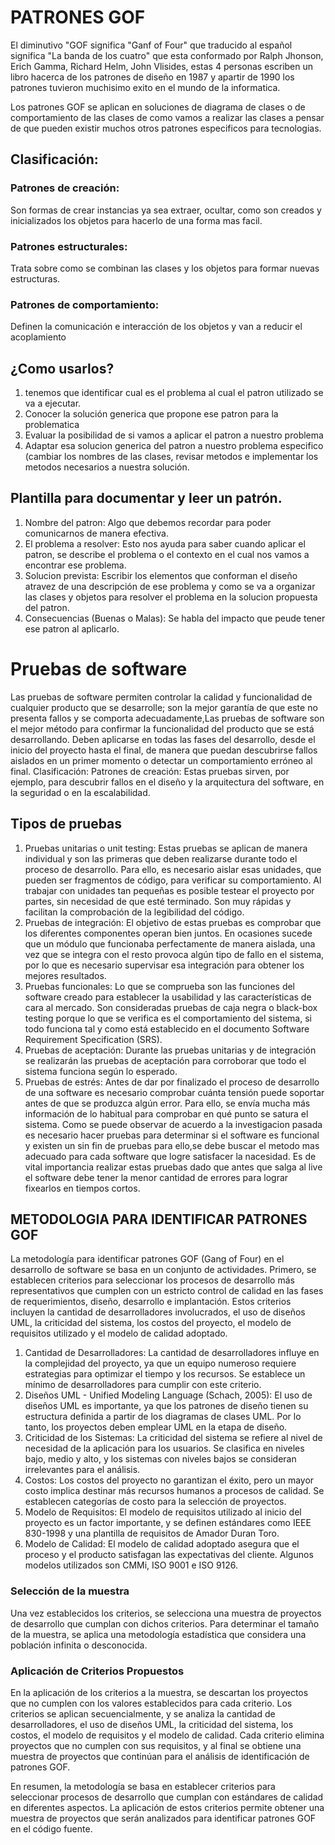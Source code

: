 # PATRONES GOF
  El diminutivo "GOF significa "Ganf of Four" que traducido al español significa "La banda de los cuatro" que esta conformado por Ralph Jhonson, Erich
  Gamma, Richard Helm, John Vlisides, estas 4 personas escriben un libro hacerca de los patrones de diseño en 1987 y apartir de 1990 los patrones tuvieron
  muchisimo exito en el mundo de la informatica.
  
  Los patrones GOF se aplican en soluciones de diagrama de clases o de comportamiento de las clases de como vamos a realizar las clases a pensar de que pueden
  existir muchos otros patrones especificos para tecnologias.
  
  ## Clasificación:
  
  ### Patrones de creación:
  Son formas de crear instancias ya sea extraer, ocultar, como son creados y inicializados los objetos para hacerlo de una forma mas facil.
  ### Patrones estructurales:
  Trata sobre como se combinan las clases y los objetos para formar nuevas estructuras. 
  ### Patrones de comportamiento:
  Definen la comunicación e interacción de los objetos y van a reducir el acoplamiento 
  
  ## ¿Como usarlos?
  
  1. tenemos que identificar cual es el problema al cual el patron utilizado se va a ejecutar. 
  2. Conocer la solución generica que propone ese patron para la problematica
  3. Evaluar la posibilidad de si vamos a aplicar el patron a nuestro problema
  4. Adaptar esa solucion generica del patron a nuestro problema especifico (cambiar los nombres de las clases, revisar metodos e implementar los
  metodos necesarios a nuestra solución.
  
  ## Plantilla para documentar y leer un patrón.
  
  1. Nombre del patron: Algo que debemos recordar para poder comunicarnos de manera efectiva.
  2. El problema a resolver: Esto nos ayuda para saber cuando aplicar el patron, se describe el problema o el contexto en el cual nos vamos a encontrar ese problema.
  3. Solucion prevista: Escribir los elementos que conforman el diseño atravez de una descripción de ese problema y como se va a organizar las clases y objetos
  para resolver el problema en la solucion propuesta del patron.
  4. Consecuencias (Buenas o Malas): Se habla del impacto que peude tener ese patron al aplicarlo.
# Pruebas de software
   Las pruebas de software permiten controlar la calidad y funcionalidad de cualquier producto que se desarrolle; son la mejor garantía de que este no 
   presenta fallos y se comporta adecuadamente,Las pruebas de software son el mejor método para confirmar la funcionalidad del producto que se está 
  desarrollando. 
  Deben aplicarse en todas las fases del desarrollo, desde el inicio del proyecto hasta el final, de manera que puedan descubrirse fallos aislados en un 
  primer momento o detectar un comportamiento erróneo al final.
  Clasificación:
  Patrones de creación: 
  Estas pruebas sirven, por ejemplo, para descubrir fallos en el diseño y la arquitectura del software, en la seguridad o en la escalabilidad.
## Tipos de pruebas
  1. Pruebas unitarias o unit testing:
    Estas pruebas se aplican de manera individual y son las primeras que deben realizarse durante todo el proceso de desarrollo.
    Para ello, es necesario aislar esas unidades, que pueden ser fragmentos de código, para verificar su comportamiento. Al trabajar con unidades tan 
    pequeñas es posible testear el proyecto por partes, sin necesidad de que esté terminado. Son muy rápidas y facilitan la comprobación de la 
    legibilidad del código.
  2. Pruebas de integración:
    El objetivo de estas pruebas es comprobar que los diferentes componentes operan bien juntos. En ocasiones sucede que un módulo que funcionaba 
    perfectamente de manera aislada, una vez que se integra con el resto provoca algún tipo de fallo en el sistema, por lo que es necesario supervisar 
    esa integración para obtener los mejores resultados.
  3. Pruebas funcionales:
    Lo que se comprueba son las funciones del software creado para establecer la usabilidad y las características de cara al mercado. Son consideradas 
    pruebas de caja negra o black-box testing porque lo que se verifica es el comportamiento del sistema, si todo funciona tal y como está establecido en 
    el documento Software Requirement Specification (SRS).
  4. Pruebas de aceptación:
    Durante las pruebas unitarias y de integración se realizarán las pruebas de aceptación para corroborar que todo el sistema funciona según lo 
    esperado.
  5. Pruebas de estrés:
    Antes de dar por finalizado el proceso de desarrollo de una software es necesario comprobar cuánta tensión puede soportar antes de que se produzca 
    algún error. Para ello, se envía mucha más información de lo habitual para comprobar en qué punto se satura el sistema.
    Como se puede observar de acuerdo a la investigacion pasada es necesario hacer pruebas para determinar si el software es funcional y existen un sin 
    fin de pruebas para ello,se debe buscar el metodo mas adecuado para cada software que logre satisfacer la nacesidad.
    Es de vital importancia realizar estas pruebas dado que antes que salga al live el software debe tener la menor cantidad de errores para lograr 
    fixearlos en tiempos cortos.
 ## METODOLOGIA PARA IDENTIFICAR PATRONES GOF
 La metodología para identificar patrones GOF (Gang of Four) en el desarrollo de software se basa en un conjunto de actividades. Primero, se establecen criterios para seleccionar los procesos de desarrollo más representativos que cumplen con un estricto control de calidad en las fases de requerimientos, diseño, desarrollo e implantación. Estos criterios incluyen la cantidad de desarrolladores involucrados, el uso de diseños UML, la criticidad del sistema, los costos del proyecto, el modelo de requisitos utilizado y el modelo de calidad adoptado.
1. Cantidad de Desarrolladores: La cantidad de desarrolladores influye en la complejidad del proyecto, ya que un equipo numeroso requiere estrategias para optimizar el tiempo y los recursos. Se establece un mínimo de desarrolladores para cumplir con este criterio.
2. Diseños UML - Unified Modeling Language (Schach, 2005): El uso de diseños UML es importante, ya que los patrones de diseño tienen su estructura definida a partir de los diagramas de clases UML. Por lo tanto, los proyectos deben emplear UML en la etapa de diseño.
3. Criticidad de los Sistemas: La criticidad del sistema se refiere al nivel de necesidad de la aplicación para los usuarios. Se clasifica en niveles bajo, medio y alto, y los sistemas con niveles bajos se consideran irrelevantes para el análisis.
4. Costos: Los costos del proyecto no garantizan el éxito, pero un mayor costo implica destinar más recursos humanos a procesos de calidad. Se establecen categorías de costo para la selección de proyectos.
5. Modelo de Requisitos: El modelo de requisitos utilizado al inicio del proyecto es un factor importante, y se definen estándares como IEEE 830-1998 y una plantilla de requisitos de Amador Duran Toro.
6. Modelo de Calidad: El modelo de calidad adoptado asegura que el proceso y el producto satisfagan las expectativas del cliente. Algunos modelos utilizados son CMMi, ISO 9001 e ISO 9126.
### Selección de la muestra
Una vez establecidos los criterios, se selecciona una muestra de proyectos de desarrollo que cumplan con dichos criterios. Para determinar el tamaño de la muestra, se aplica una metodología estadística que considera una población infinita o desconocida.
### Aplicación de Criterios Propuestos
En la aplicación de los criterios a la muestra, se descartan los proyectos que no cumplen con los valores establecidos para cada criterio. Los criterios se aplican secuencialmente, y se analiza la cantidad de desarrolladores, el uso de diseños UML, la criticidad del sistema, los costos, el modelo de requisitos y el modelo de calidad. Cada criterio elimina proyectos que no cumplen con sus requisitos, y al final se obtiene una muestra de proyectos que continúan para el análisis de identificación de patrones GOF.

En resumen, la metodología se basa en establecer criterios para seleccionar procesos de desarrollo que cumplan con estándares de calidad en diferentes aspectos. La aplicación de estos criterios permite obtener una muestra de proyectos que serán analizados para identificar patrones GOF en el código fuente.

    
